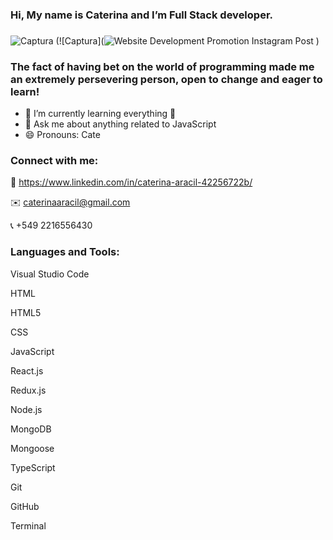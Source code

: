 
### Hi, My name is Caterina and I’m Full Stack developer.

### 
![Captura](https://user-images.githubusercontent.com/103588103/182208869-d9889251-2e4a-4c79-8b71-2b0ced0717a4.PNG)
(![Captura](![Website Development Promotion Instagram Post](https://user-images.githubusercontent.com/103588103/192125228-98d0f469-ebf7-4de8-b887-c19e9e0cab66.png)
)


### The fact of having bet on the world of programming made me an extremely persevering person, open to change and eager to learn!
- 🌱 I’m currently learning everything 📖
- 💬 Ask me about anything related to JavaScript
- 😄 Pronouns: Cate


### Connect with me:
👤 https://www.linkedin.com/in/caterina-aracil-42256722b/

✉️️ caterinaaracil@gmail.com

📞 +549 2216556430 

### Languages and Tools:

Visual Studio Code

HTML

HTML5

CSS

JavaScript

React.js

Redux.js

Node.js

MongoDB

Mongoose

TypeScript

Git

GitHub

Terminal
